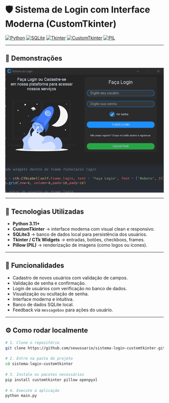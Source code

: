 # 🛡️ Sistema de Login com Interface Moderna (CustomTkinter)

[![Python](https://img.shields.io/badge/Python-3.11-blue?logo=python)](https://www.python.org/)
[![SQLite](https://img.shields.io/badge/SQLite-Database-003B57?logo=sqlite)](https://www.sqlite.org/)
[![Tkinter](https://img.shields.io/badge/Tkinter-GUI-lightgrey?logo=python)](https://docs.python.org/3/library/tkinter.html)
[![CustomTkinter](https://img.shields.io/badge/CustomTkinter-UI-blueviolet)](https://github.com/TomSchimansky/CustomTkinter)
[![PIL](https://img.shields.io/badge/Pillow-Imagens-yellow)](https://pillow.readthedocs.io/en/stable/)

---

## 📸 Demonstrações

![Login](animacao_sys_login.gif)

---

## 🚀 Tecnologias Utilizadas

- **Python 3.11+**
- **CustomTkinter** → interface moderna com visual clean e responsivo.
- **SQLite3** → banco de dados local para persistência dos usuários.
- **Tkinter / CTk Widgets** → entradas, botões, checkboxs, frames.
- **Pillow (PIL)** → renderização de imagens (como logos ou ícones).

---

## 🔐 Funcionalidades

- Cadastro de novos usuários com validação de campos.
- Validação de senha e confirmação.
- Login de usuários com verificação no banco de dados.
- Visualização ou ocultação de senha.
- Interface moderna e intuitiva.
- Banco de dados SQLite local.
- Feedback via `messagebox` para ações do usuário.

---

## ⚙️ Como rodar localmente

```bash
# 1. Clone o repositório
git clone https://github.com/seuusuario/sistema-login-customtkinter.git

# 2. Entre na pasta do projeto
cd sistema-login-customtkinter

# 3. Instale os pacotes necessários
pip install customtkinter pillow openpyxl

# 4. Execute a aplicação
python main.py
